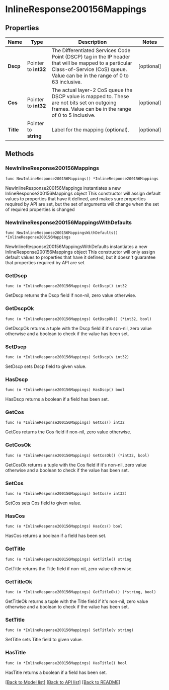 # InlineResponse200156Mappings

## Properties

Name | Type | Description | Notes
------------ | ------------- | ------------- | -------------
**Dscp** | Pointer to **int32** | The Differentiated Services Code Point (DSCP) tag in the IP header that will be mapped to a particular Class-of-Service (CoS) queue. Value can be in the range of 0 to 63 inclusive. | [optional] 
**Cos** | Pointer to **int32** | The actual layer-2 CoS queue the DSCP value is mapped to. These are not bits set on outgoing frames. Value can be in the range of 0 to 5 inclusive. | [optional] 
**Title** | Pointer to **string** | Label for the mapping (optional). | [optional] 

## Methods

### NewInlineResponse200156Mappings

`func NewInlineResponse200156Mappings() *InlineResponse200156Mappings`

NewInlineResponse200156Mappings instantiates a new InlineResponse200156Mappings object
This constructor will assign default values to properties that have it defined,
and makes sure properties required by API are set, but the set of arguments
will change when the set of required properties is changed

### NewInlineResponse200156MappingsWithDefaults

`func NewInlineResponse200156MappingsWithDefaults() *InlineResponse200156Mappings`

NewInlineResponse200156MappingsWithDefaults instantiates a new InlineResponse200156Mappings object
This constructor will only assign default values to properties that have it defined,
but it doesn't guarantee that properties required by API are set

### GetDscp

`func (o *InlineResponse200156Mappings) GetDscp() int32`

GetDscp returns the Dscp field if non-nil, zero value otherwise.

### GetDscpOk

`func (o *InlineResponse200156Mappings) GetDscpOk() (*int32, bool)`

GetDscpOk returns a tuple with the Dscp field if it's non-nil, zero value otherwise
and a boolean to check if the value has been set.

### SetDscp

`func (o *InlineResponse200156Mappings) SetDscp(v int32)`

SetDscp sets Dscp field to given value.

### HasDscp

`func (o *InlineResponse200156Mappings) HasDscp() bool`

HasDscp returns a boolean if a field has been set.

### GetCos

`func (o *InlineResponse200156Mappings) GetCos() int32`

GetCos returns the Cos field if non-nil, zero value otherwise.

### GetCosOk

`func (o *InlineResponse200156Mappings) GetCosOk() (*int32, bool)`

GetCosOk returns a tuple with the Cos field if it's non-nil, zero value otherwise
and a boolean to check if the value has been set.

### SetCos

`func (o *InlineResponse200156Mappings) SetCos(v int32)`

SetCos sets Cos field to given value.

### HasCos

`func (o *InlineResponse200156Mappings) HasCos() bool`

HasCos returns a boolean if a field has been set.

### GetTitle

`func (o *InlineResponse200156Mappings) GetTitle() string`

GetTitle returns the Title field if non-nil, zero value otherwise.

### GetTitleOk

`func (o *InlineResponse200156Mappings) GetTitleOk() (*string, bool)`

GetTitleOk returns a tuple with the Title field if it's non-nil, zero value otherwise
and a boolean to check if the value has been set.

### SetTitle

`func (o *InlineResponse200156Mappings) SetTitle(v string)`

SetTitle sets Title field to given value.

### HasTitle

`func (o *InlineResponse200156Mappings) HasTitle() bool`

HasTitle returns a boolean if a field has been set.


[[Back to Model list]](../README.md#documentation-for-models) [[Back to API list]](../README.md#documentation-for-api-endpoints) [[Back to README]](../README.md)


